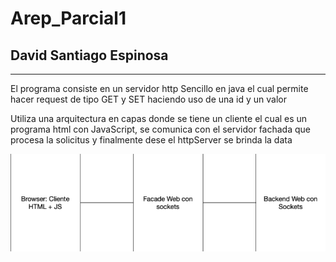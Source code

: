 # Arep_Parcial1
## David Santiago Espinosa

---
El programa  consiste en un servidor http Sencillo en java el cual permite hacer request de tipo GET y SET haciendo uso de una id y un valor

Utiliza una arquitectura en capas donde se tiene un cliente el cual es  un programa html con JavaScript, se comunica con el servidor fachada que procesa la solicitus y finalmente dese el httpServer se brinda la data

![Arquitectura](resources/1.png)